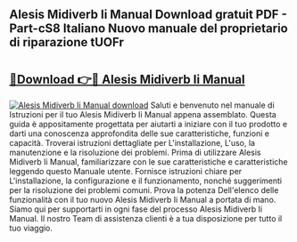 ## Alesis Midiverb Ii Manual Download gratuit PDF - Part-cS8 Italiano Nuovo manuale del proprietario di riparazione tUOFr

# <h2><a href="http://df9fi4.blite.top/?on=Alesis+Midiverb+Ii+Manual">🔗Download 👉🔴 Alesis Midiverb Ii Manual</a></h2>

[![Alesis Midiverb Ii Manual download](https://i.imgur.com/lujVjoI.png)](http://df9fi4.blite.top/?on=Alesis+Midiverb+Ii+Manual)
Saluti e benvenuto nel manuale di Istruzioni per il tuo Alesis Midiverb Ii Manual appena assemblato. Questa guida è appositamente progettata per aiutarti a iniziare con il tuo prodotto e darti una conoscenza approfondita delle sue caratteristiche, funzioni e capacità. Troverai istruzioni dettagliate per L'installazione, L'uso, la manutenzione e la risoluzione dei problemi. Prima di utilizzare Alesis Midiverb Ii Manual, familiarizzare con le sue caratteristiche e caratteristiche leggendo questo Manuale utente. Fornisce istruzioni chiare per L'installazione, la configurazione e il funzionamento, nonché suggerimenti per la risoluzione dei problemi comuni. Prova la potenza Dell'elenco delle funzionalità con il tuo nuovo Alesis Midiverb Ii Manual a portata di mano. Siamo qui per supportarti in ogni fase del processo Alesis Midiverb Ii Manual. Il nostro Team di assistenza clienti è a tua disposizione per tutto il tuo viaggio.
